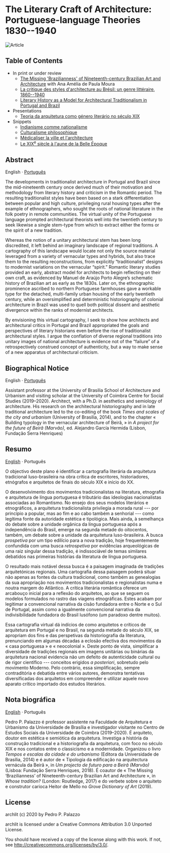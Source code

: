 # The Literary Craft of Architecture: Portuguese-language Theories 1830--1940 #

![Article](https://github.com/dmcpatrimonio/archlit/workflows/DOCX/badge.svg)

## Table of Contents ##

- In print or under review
  - [The Missing 'Brazilianness' of Nineteenth-century Brazilian Art and Architecture](https://www.routledge.com/Whose-Tradition-Discourses-on-the-Built-Environment/AlSayyad-Gillem-Moffat/p/book/9780367140960) with Ana Amélia de Paula Moura
  - [La critique des styles d'architecture au Brésil: un genre littéraire, 1860--1940](romantisme_critique.md)
  - [Literary History as a Model for Architectural Traditionalism in Portugal and Brazil](article.md)
- Presentations
  - [Teoria da arquitetura como género literário no século XIX](arq-lit.md)
- Snippets
  - [Indianisme comme nationalisme](indianismo.md)
  - [Culturalisme philosophique](culturalisme_philo.md)
  - [Médicaliser la ville et l'architecture](hygiene_rio_imperial.md)
  - [Le XIX<sup>e</sup> siècle à l'aune de la Belle Époque](imperio_republica.md)

## Abstract ##

English · [Português](#resumo)

The developments in traditionalist architecture in Portugal and Brazil
since the mid-nineteenth century once derived much of their motivation
and methodology from literary history and criticism in the Romantic
period. The resulting traditionalist styles have been based on a stark
differentiation between popular and high culture, privileging rural
housing types after the example of ethnographers, who sought the roots
of national literature in the folk poetry in remote communities. The
virtual unity of the Portuguese language prompted architectural
theorists well into the twentieth century to seek likewise a single
stem-type from which to extract either the forms or the spirit of a new
tradition.

Whereas the notion of a unitary architectural stem has been long
discredited, it left behind an imaginary landscape of regional
traditions. A cartography of this landscape would locate not only the
source material leveraged from a variety of vernacular types and
hybrids, but also trace them to the resulting reconstructions, from
explicitly “traditionalist” designs to modernist variations on the
vernacular “spirit.” Romantic literary studies provided an early,
abstract model for architects to begin reflecting on their own craft, as
evidenced by Manuel de Araújo Porto Alegre’s schematic history of
Brazilian art as early as the 1830s. Later on, the ethnographic
prominence ascribed to northern Portuguese farmhouses gave a workable
type for the detached, multi-family urban housing of the early twentieth
century, while an oversimplified and deterministic historiography of
colonial architecture in Brazil was used to quell both political dissent
and aesthetic divergence within the ranks of modernist architects.

By envisioning this virtual cartography, I seek to show how architects
and architectural critics in Portugal and Brazil appropriated the goals
and perspectives of literary historians even before the rise of
traditionalist architectural styles. I argue the conflation of diverse
regional traditions into unitary images of national architecture is
evidence not of the “failure” of a retrospectively construed concept of
authenticity, but a way to make sense of a new apparatus of
architectural criticism.

## Biographical Notice ##

English · [Português](#nota-biográfica)

Assistant professor at the University of Brasilia School of Architecture
and Urbanism and visiting scholar at the University of Coimbra Centre
for Social Studies (2019–2020). Architect, with a Ph.D. in aesthetics
and semiology of architecture. His research on the 
architectural historiography and in late traditional architecture led to
the co-editing of the book *Times and scales of the city and urbanism*
(University of Brasilia, 2014), and to the chapter « Building typology
in the vernacular architecture of Beirã, » in *A project for the
future of Beirã (Marvão),* ed. Alejandro García Hermida (Lisbon,
Fundação Serra Henriques)

## Resumo

[English](#abstract) · Português

O objectivo deste plano é identificar a cartografia literária da
arquitetura tradicional luso-brasileira na obra crítica de escritores,
historiadores, etnógrafos e arquitetos de finais do século XIX e início
do XX.

O desenvolvimento dos movimentos tradicionalistas na literatura,
etnografia e arquitetura de língua portuguesa é tributário das
ideologias nacionalistas associadas ao Romantismo. No ensejo dos seus
modelos literários e etnográficos, a arquitetura tradicionalista
privilegia a morada rural --- por princípio a popular, mas ao fim e ao
cabo também a senhorial --- como legítima fonte da autoridade estética e
tipológica. Mais ainda, à semelhança do debate sobre a unidade orgânica
da língua portuguesa após a independência do Brasil, emerge na segunda
metade do oitocentos, também, um debate sobre a unidade da arquitetura
luso-brasileira. A busca *prospetiva* por um tipo edilício para a nova
tradição, hoje frequentemente confundida com uma busca *retrospetiva*
por evidências arqueológicas de uma raiz singular dessa tradição, é
indissociável de temas similares debatidos nas primeiras histórias da
literatura de língua portuguesa.

O resultado mais notável dessa busca é a paisagem imaginada de
tradições arquitetónicas regionais. Uma cartografia dessa paisagem
poderá situar não apenas as fontes da cultura tradicional, como
também as genealogias da sua apropriação nos movimentos tradicionalistas
e regionalistas numa e noutra margem do Atlântico. A crítica literária
romântica oferece um arcabouço inicial para a reflexão do arquitetos,
ao que se seguem os modelos formulados no rastro das viagens
etnográficas. Estes acabam por legitimar a convencional narrativa da
cisão fundadora entre o Norte e o Sul de Portugal, assim como a
igualmente convencional narrativa da indivisibilidade fundadora do
Brasil lusófono (um paradoxo dentre muitos).

Essa cartografia virtual dá indícios de como arquitetos e críticos de
arquitetura em Portugal e no Brasil, na segunda metade do século XIX, se
apropriam dos fins e das perspetivas da historiografia da literatura,
prenunciando em algumas décadas a eclosão efectiva dos movimentos da
« casa portuguesa » e « neocolonial ». Deste ponto de vista, simplificar
a diversidade de tradições regionais em imagens unitárias ou binárias
da arquitetura nacional evidencia não um defeito de autenticidade
cultural ou de rigor científico --- conceitos erigidos *a posteriori*,
sobretudo pelo movimento Moderno. Pelo contrário, essa simplificação,
sempre contraditória e debatida entre vários autores, demonstra
tentativas diversificadas dos arquitetos em compreender e utilizar
aquele novo aparato crítico importado dos estudos literários.

## Nota biográfica ##

[English](#biographical-notice) · Português

Pedro P. Palazzo é professor assistente na Faculdade de Arquitetura e
Urbanismo da Universidade de Brasília e investigador visitante no Centro
de Estudos Sociais da Universidade de Coimbra (2019–2020). É arquiteto,
doutor em estética e semiótica da arquitetura. Investiga a história da
construção tradicional e a historiografia da arquitetura, com foco no
século XIX e nos contatos entre o classicismo e a modernidade. Organizou
o livro *Tempos e escalas da cidade e do urbanismo* (Editora da
Universidade de Brasília, 2014) e é autor de « Tipologia da edificação
na arquitectura vernácula da Beirã », in *Um projecto de futuro para a
Beirã (Marvão)* (Lisboa: Fundação Serra Henriques, 2018). É coautor de
« The Missing ‘Brazilianness’ of Nineteenth-century Brazilian Art and
Architecture », in *Whose tradition?* (London: Routledge, 2017) e do
verbete sobre o arquiteto e construtor carioca Heitor de Mello no *Grove
Dictionary of Art* (2019).

## License

 archlit (c) 2020 by Pedro P. Palazzo
 
 archlit is licensed under a
 Creative Commons Attribution 3.0 Unported License.
 
 You should have received a copy of the license along with this
 work.  If not, see <http://creativecommons.org/licenses/by/3.0/>.
